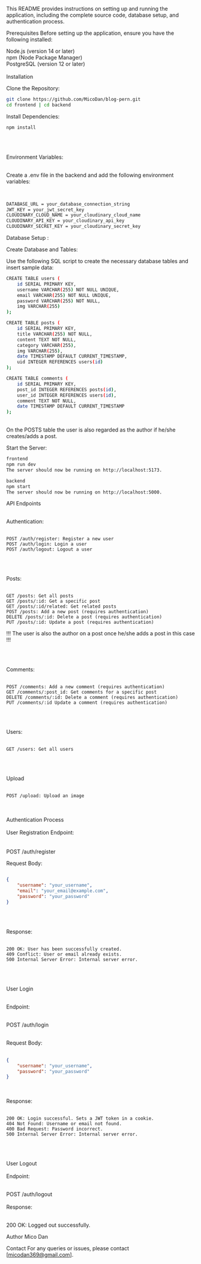 
This README provides instructions on setting up and running the application, including the complete source code, database setup, and authentication process. <br>

Prerequisites
Before setting up the application, ensure you have the following installed:

Node.js (version 14 or later) <br>
npm (Node Package Manager) <br>
PostgreSQL (version 12 or later)<br><br>
Installation

Clone the Repository:

```bash
git clone https://github.com/MicoDan/blog-pern.git
cd frontend | cd backend

```
Install Dependencies:<br>

```bash
npm install
```
<br><br>

Environment Variables:<br><br>

Create a .env file in the backend and add the following environment variables:

<br>

```bash
DATABASE_URL = your_database_connection_string
JWT_KEY = your_jwt_secret_key
CLOUDINARY_CLOUD_NAME = your_cloudinary_cloud_name
CLOUDINARY_API_KEY = your_cloudinary_api_key
CLOUDINARY_SECRET_KEY = your_cloudinary_secret_key

```
Database Setup :

Create Database and Tables:

Use the following SQL script to create the necessary database tables and insert sample data:

```bash
CREATE TABLE users (
    id SERIAL PRIMARY KEY,
    username VARCHAR(255) NOT NULL UNIQUE,
    email VARCHAR(255) NOT NULL UNIQUE,
    password VARCHAR(255) NOT NULL,
    img VARCHAR(255)
);

CREATE TABLE posts (
    id SERIAL PRIMARY KEY,
    title VARCHAR(255) NOT NULL,
    content TEXT NOT NULL,
    category VARCHAR(255),
    img VARCHAR(255),
    date TIMESTAMP DEFAULT CURRENT_TIMESTAMP,
    uid INTEGER REFERENCES users(id)
);

CREATE TABLE comments (
    id SERIAL PRIMARY KEY,
    post_id INTEGER REFERENCES posts(id),
    user_id INTEGER REFERENCES users(id),
    comment TEXT NOT NULL,
    date TIMESTAMP DEFAULT CURRENT_TIMESTAMP
);

```
<br>
On the POSTS table the user is also regarded as the author if he/she creates/adds a post. <br>

Start the Server:

```bash
frontend
npm run dev
The server should now be running on http://localhost:5173.

backend
npm start
The server should now be running on http://localhost:5000.
```

API Endpoints<br><br>

Authentication:<br><br>

```
POST /auth/register: Register a new user
POST /auth/login: Login a user
POST /auth/logout: Logout a user
```
<br><br>

Posts:<br><br>

```
GET /posts: Get all posts
GET /posts/:id: Get a specific post
GET /posts/:id/related: Get related posts
POST /posts: Add a new post (requires authentication)
DELETE /posts/:id: Delete a post (requires authentication)
PUT /posts/:id: Update a post (requires authentication)

```

!!! The user is also the author on a post once he/she adds a post in this case !!!

<br><br>

Comments:<br><br>

```
POST /comments: Add a new comment (requires authentication)
GET /comments/:post_id: Get comments for a specific post
DELETE /comments/:id: Delete a comment (requires authentication)
PUT /comments/:id Update a comment (requires authentication)
```
<br><br>

Users:<br><br>
```
GET /users: Get all users
```
<br><br>

Upload<br><br>

```
POST /upload: Upload an image
```
<br><br>
Authentication Process<br><br>
User Registration
Endpoint:<br><br>
<br>
POST /auth/register

Request Body:

```json

{
    "username": "your_username",
    "email": "your_email@example.com",
    "password": "your_password"
}
```
<br><br>

Response:<br><br>

```
200 OK: User has been successfully created.
409 Conflict: User or email already exists.
500 Internal Server Error: Internal server error.
```
<br><br>

User Login<br><br>

Endpoint:<br><br>

POST /auth/login
<br><br>

Request Body:<br><br>

```json
{
    "username": "your_username",
    "password": "your_password"
}
```
<br><br>
Response:<br><br>

```
200 OK: Login successful. Sets a JWT token in a cookie.
404 Not Found: Username or email not found.
400 Bad Request: Password incorrect.
500 Internal Server Error: Internal server error.
```
<br><br>

User Logout
<br><br>
Endpoint:<br><br>

POST /auth/logout
<br><br>
Response:<br><br>

200 OK: Logged out successfully.

Author
Mico Dan

Contact
For any queries or issues, please contact [micodan369@gmail.com].